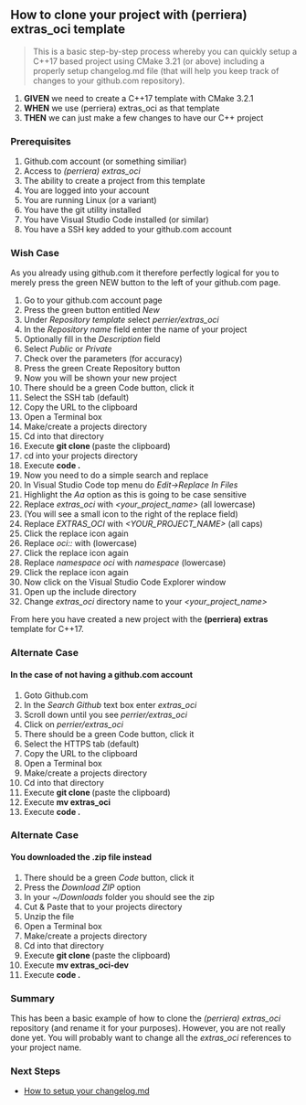 ## How to clone your project with (perriera) extras_oci template
> This is a basic step-by-step process whereby you can quickly setup a C++17 based project using CMake 3.21 (or above) including a properly setup changelog.md file (that will help you keep track of changes to your github.com repository).

 1. **GIVEN** we need to create a C++17 template with CMake 3.2.1
 2. **WHEN** we use (perriera) extras_oci as that template
 3. **THEN** we can just make a few changes to have our C++ project

### Prerequisites
 1. Github.com account (or something similiar)
 2. Access to *(perriera) extras_oci* 
 3. The ability to create a project from this template
 4. You are logged into your account
 5. You are running Linux (or a variant) 
 6. You have the git utility installed
 7. You have Visual Studio Code installed (or similar) 
 8. You have a SSH key added to your github.com account

### Wish Case
As you already using github.com it therefore perfectly logical for you to merely press the green NEW button to the left of your github.com page. 

 1. Go to your github.com account page 
 2. Press the green button entitled *New*
 3. Under *Repository template s*elect *perrier/extras_oci*
 4. In the *Repository name* field enter the name of your project
 5. Optionally fill in the *Description* field
 6. Select *Public* or *Private*
 7. Check over the parameters (for accuracy)
 8. Press the green Create Repository button
 9. Now you will be shown your new project
 10. There should be a green Code button, click it
 11. Select the SSH tab (default)
 12. Copy the URL to the clipboard
 13. Open a Terminal box
 14. Make/create a projects directory
 15. Cd into that directory
 16. Execute **git clone <url>** (paste the clipboard)
 17. cd into your projects directory
 18. Execute **code .** 
 19. Now you need to do a simple search and replace
 20. In Visual Studio Code top menu do  *Edit->Replace In Files*
 21. Highlight the *Aa* option as this is going to be case sensitive
 22. Replace *extras_oci* with *<your_project_name>* (all lowercase)
 23. (You will see a small icon to the right of the replace field)
 24. Replace *EXTRAS_OCI* with *<YOUR_PROJECT_NAME>* (all caps)
 25. Click the replace icon again
 24. Replace *oci::* with *<your projects three letter acronym>* (lowercase)
 25. Click the replace icon again
 24. Replace *namespace oci* with *namespace <your projects three letter acronym>* (lowercase)
 25. Click the replace icon again
 26. Now click on the Visual Studio Code Explorer window 
 27. Open up the include directory
 28. Change *extras_oci* directory name to your *<your_project_name>*

From here you have created a new project with the **(perriera) extras** template for C++17. 

### Alternate Case
#### In the case of not having a github.com account
 1. Goto Github.com 
 2. In the *Search Github* text box enter *extras_oci*
 3. Scroll down until you see *perrier/extras_oci*
 4. Click on  *perrier/extras_oci*
 5. There should be a green Code button, click it
 6. Select the HTTPS tab (default)
 7. Copy the URL to the clipboard
 8. Open a Terminal box
 9. Make/create a projects directory
 10. Cd into that directory
 11. Execute **git clone <url>** (paste the clipboard)
 12. Execute **mv extras_oci <name of your project>**
 13. Execute **code .** 

### Alternate Case
#### You downloaded the .zip file instead
 1. There should be a green *Code* button, click it
 2. Press the *Download ZIP* option
 3. In your *~/Downloads* folder you should see the zip
 4. Cut & Paste that to your projects directory
 5. Unzip the file 
 6. Open a Terminal box
 7. Make/create a projects directory
 8. Cd into that directory
 9. Execute **git clone <url>** (paste the clipboard)
 10. Execute **mv extras_oci-dev <name of your project>**
 11. Execute **code .** 

### Summary 
This has been a basic example of how to clone the *(perriera) extras_oci* repository (and rename it for your purposes). However, you are not really done yet. You will probably want to change all the *extras_oci* references to your project name.

### Next Steps
 - [How to setup your changelog.md](https://github.com/perriera/extras_oci/blob/dev/docs/CHANGELOG.md)



